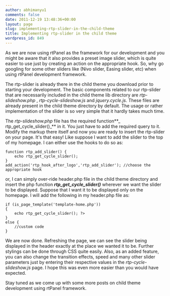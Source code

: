 ```yaml
---
author: abhimanyu1
comments: false
date: 2011-12-19 13:48:36+00:00
layout: page
slug: implementing-rtp-slider-in-the-child-theme
title: Implementing rtp-slider in the child theme
wordpress_id: 849
---
```


As we are now using rtPanel as the framework for our development and you might be aware that it also provides a preset image slider, which is quite easier to use just by creating an action on the appropriate hook. So, why go googling for some other sliders like (Nivo slider, Easing slider, etc) when using rtPanel development framework.

The rtp-slider is already there in the child theme you download prior to starting your development. The basic components related to our rtp-slider that are necessarily included in the child theme lib directory are _rtp-slideshow.php_ , _rtp-cycle-slideshow.js_ and _jquery.cycle.js_. These files are already present in the child theme directory by default. The usage or rather implementation of the slider is so very simple that it hardly takes much time.

The _rtp-slideshow.php_ file has the required function**_ rtp_get_cycle_slider()_** in it. You just have to add the required query to it. Modify the markup there itself and now you are ready to insert the rtp-slider on your page. It's that easy! Like suppose I want to add the slider to the top of my homepage. I can either use the hooks to do so as:

    
    function rtp_add_slider() {
        echo rtp_get_cycle_slider();
    }
    add_action('rtp_hook_after_logo','rtp_add_slider'); //choose the appropriate hook


or, I can simply over-ride header.php file in the child theme directory and insert the php function **_rtp_get_cycle_slider()_** wherever we want the slider to be displayed. Suppose that I want it to be displayed only on the homepage. I will add the following in my header.php file as:

    
    if (is_page_template('template-home.php'))
    {
        echo rtp_get_cycle_slider(); ?>
    }
    else {
        //custom code
    }


We are now done. Refreshing the page, we can see the slider being displayed in the header exactly at the place we wanted it to be. Further stylings can be done through CSS quite easily. Also, as an added feature, you can also change the transition effects, speed and many other slider parameters just by entering their respective values in the _rtp-cycle-slideshow.js_ page. I hope this was even more easier than you would have expected.

Stay tuned as we come up with some more posts on child theme development using rtPanel framework.
